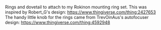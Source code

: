 Rings and dovetail to attach to my Rokinon mounting ring set. This was inspired by Robert_G's design: https://www.thingiverse.com/thing:2427653
The handy little knob for the rings came from TrevOinAus's autofocuser design: https://www.thingiverse.com/thing:4592948
